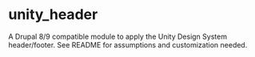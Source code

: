 # unity_header
A Drupal 8/9 compatible module to apply the Unity Design System header/footer. See README for assumptions and customization needed.
